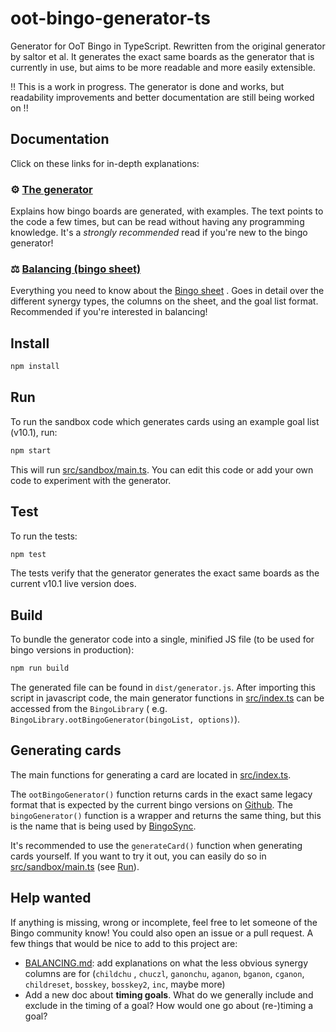# oot-bingo-generator-ts

Generator for OoT Bingo in TypeScript. Rewritten from the original generator by saltor et al. It generates the exact
same boards as the generator that is currently in use, but aims to be more readable and more easily extensible.

!! This is a work in progress. The generator is done and works, but readability improvements and better documentation
are still being worked on !!

## Documentation

Click on these links for in-depth explanations:

### :gear: [The generator](/doc/GENERATOR.md)

Explains how bingo boards are generated, with examples. The text points to the code a few times, but can be read without
having any programming knowledge. It's a *strongly recommended* read if you're new to the bingo generator!

### :balance_scale: [Balancing (bingo sheet)](/doc/BALANCING.md)

Everything you need to know about
the [Bingo sheet](https://docs.google.com/spreadsheets/d/1-mD-OTM0Re7PyNf224MAsRuqQ0umI0E_Qq6nr1vA1aE/edit#gid=166040247)
. Goes in detail over the different synergy types, the columns on the sheet, and the goal list format. Recommended if
you're interested in balancing!

## Install

```bash
npm install
```

## Run

To run the sandbox code which generates cards using an example goal list (v10.1), run:

```bash
npm start
```

This will run [src/sandbox/main.ts](/src/sandbox/main.ts). You can edit this code or add your own code to experiment
with the generator.

## Test

To run the tests:

```bash
npm test
```

The tests verify that the generator generates the exact same boards as the current v10.1 live version does.

## Build

To bundle the generator code into a single, minified JS file (to be used for bingo versions in production):

```bash
npm run build
```

The generated file can be found in `dist/generator.js`. After importing this script in javascript code, the main
generator functions in [src/index.ts](/src/index.ts) can be accessed from the `BingoLibrary` (
e.g. `BingoLibrary.ootBingoGenerator(bingoList, options)`).

## Generating cards

The main functions for generating a card are located in [src/index.ts](/src/index.ts).

The `ootBingoGenerator()` function returns cards in the exact same legacy format that is expected by the current bingo
versions on [Github](https://github.com/ootbingo/bingo). The `bingoGenerator()` function is a wrapper and returns the
same thing, but this is the name that is being used by [BingoSync](https://bingosync.com).

It's recommended to use the `generateCard()` function when generating cards yourself. If you want to try it out, you can
easily do so in [src/sandbox/main.ts](/src/sandbox/main.ts) (see [Run](#run)).

## Help wanted

If anything is missing, wrong or incomplete, feel free to let someone of the Bingo community know! You could also open
an issue or a pull request. A few things that would be nice to add to this project are:

* [BALANCING.md](/doc/BALANCING.md): add explanations on what the less obvious synergy columns are for (`childchu`
  , `chuczl`, `ganonchu`, `aganon`, `bganon`, `cganon`, `childreset`, `bosskey`, `bosskey2`, `inc`, maybe more)
* Add a new doc about **timing goals**. What do we generally include and exclude in the timing of a goal? How would one
  go about (re-)timing a goal?